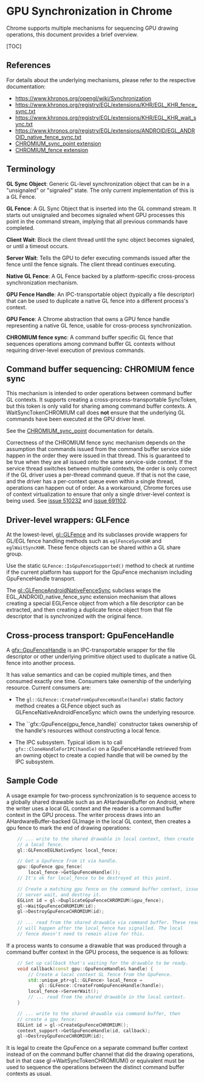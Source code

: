 # GPU Synchronization in Chrome

Chrome supports multiple mechanisms for sequencing GPU drawing operations, this
document provides a brief overview.

[TOC]

## References

For details about the underlying mechanisms, please refer to the respective
documentation:

* https://www.khronos.org/opengl/wiki/Synchronization
* https://www.khronos.org/registry/EGL/extensions/KHR/EGL_KHR_fence_sync.txt
* https://www.khronos.org/registry/EGL/extensions/KHR/EGL_KHR_wait_sync.txt
* https://www.khronos.org/registry/EGL/extensions/ANDROID/EGL_ANDROID_native_fence_sync.txt
* [CHROMIUM_sync_point extension](/src/gpu/GLES2/extensions/CHROMIUM/CHROMIUM_sync_point.txt)
* [CHROMIUM_fence extension](/src/gpu/GLES2/extensions/CHROMIUM/CHROMIUM_fence.txt)

## Terminology

**GL Sync Object**: Generic GL-level synchronization object that can be in a
"unsignaled" or "signaled" state. The only current implementation of this is a
GL Fence.

**GL Fence**: A GL Sync Object that is inserted into the GL command stream. It
starts out unsignaled and becomes signaled whent GPU processes this point in the
command stream, implying that all previous commands have completed.

**Client Wait**: Block the client thread until the sync object becomes signaled,
or until a timeout occurs.

**Server Wait**: Tells the GPU to defer executing commands issued after the
fence until the fence signals. The client thread continues executing.

**Native GL Fence**: A GL Fence backed by a platform-specific cross-process
synchronization mechanism.

**GPU Fence Handle**: An IPC-transportable object (typically a file descriptor)
that can be used to duplicate a native GL fence into a different process's
context.

**GPU Fence**: A Chrome abstraction that owns a GPU fence handle representing a
native GL fence, usable for cross-process synchronization.

**CHROMIUM fence sync**: A command buffer specific GL fence that sequences
operations among command buffer GL contexts without requiring driver-level
execution of previous commands.


## Command buffer sequencing: CHROMIUM fence sync

This mechanism is intended to order operations between command buffer GL
contexts. It supports creating a cross-process-transportable SyncToken, but this
token is only valid for sharing among command buffer contexts. A
WaitSyncTokenCHROMIUM call does **not** ensure that the underlying GL
commands have been executed at the GPU driver level.

See the
[CHROMIUM_sync_point](/src/gpu/GLES2/extensions/CHROMIUM/CHROMIUM_sync_point.txt)
documentation for details.

Correctness of the CHROMIUM fence sync mechanism depends on the assumption that
commands issued from the command buffer service side happen in the order they
were issued in that thread. This is guaranteed to be true when they are all
issued onto the same service-side context. If the service thread switches
between multiple contexts, the order is only correct if the GL driver uses a
per-thread command queue. If that is not the case, and the driver has a
per-context queue even within a single thread, operations can happen out of
order. As a workaround, Chrome forces use of context virtualization to ensure
that only a single driver-level context is being used. See [issue
510232](http://crbug.com/510243#c23) and [issue
691102](http://crbug.com/691102).

## Driver-level wrappers: GLFence

At the lowest-level, [gl::GLFence](/src/ui/gl/gl_fence.h) and its subclasses
provide wrappers for GL/EGL fence handling methods such as `eglFenceSyncKHR` and
`eglWaitSyncKHR`. These fence objects can be shared within a GL share group.

Use the static `GLFence::IsGpuFenceSupported()` method to check at runtime if
the current platform has support for the GpuFence mechanism including
GpuFenceHandle transport.

The
[gl::GLFenceAndroidNativeFenceSync](/src/ui/gl/gl_fence_android_native_fence_sync.h)
subclass wraps the EGL_ANDROID_native_fence_sync extension mechanism that allows
creating a special EGLFence object from which a file descriptor can be
extracted, and then creating a duplicate fence object from that file descriptor
that is synchronized with the original fence.

## Cross-process transport: GpuFenceHandle

A [gfx::GpuFenceHandle](/src/ui/gfx/gpu_fence_handle.h) is an IPC-transportable
wrapper for the file descriptor or other underlying primitive object used to
duplicate a native GL fence into another process.

It has value semantics and can be copied multiple times, and then consumed
exactly one time. Consumers take ownership of the underlying resource. Current
consumers are:

* The `gl::GLFence::CreateFromGpuFenceHandle(handle)` static factory method
  creates a GLFence object such as GLFenceNativeAndroidFenceSync which owns
  the underlying resource.

* The ``gfx::GpuFence(gpu_fence_handle)` constructor takes ownership of the
  handle's resources without constructing a local fence.

* The IPC subsystem. Typical idiom is to call `gfx::CloneHandleForIPC(handle)`
  on a GpuFenceHandle retrieved from an owning object to create a copied handle
  that will be owned by the IPC subsystem.

## Sample Code

A usage example for two-process synchronization is to sequence access to a
globally shared drawable such as an AHardwareBuffer on Android, where the
writer uses a local GL context and the reader is a command buffer context in
the GPU process. The writer process draws into an AHardwareBuffer-backed
GLImage in the local GL context, then creates a gpu fence to mark the end of
drawing operations:

```c++
    // ... write to the shared drawable in local context, then create
    // a local fence.
    gl::GLFenceEGLNativeSync local_fence;

    // Get a GpuFence from it via handle.
    gpu::GpuFence gpu_fence(
        local_fence->GetGpuFenceHandle());
    // It's ok for local_fence to be destroyed at this point.

    // Create a matching gpu fence on the command buffer context, issue
    // server wait, and destroy it.
    EGLint id = gl->DuplicateGpuFenceCHROMIUM(&gpu_fence);
    gl->WaitGpuFenceCHROMIUM(id);
    gl->DestroyGpuFenceCHROMIUM(id);

    // ... read from the shared drawable via command buffer. These reads
    // will happen after the local_fence has signalled. The local
    // fence doesn't need to remain alive for this.
```


If a process wants to consume a drawable that was produced through a command
buffer context in the GPU process, the sequence is as follows:

```c++
    // Set up callback that's waiting for the drawable to be ready.
    void callback(const gpu::GpuFenceHandle& handle) {
        // Create a local context GL fence from the GpuFence.
        std::unique_ptr<gl::GLFence> local_fence =
            gl::GLFence::CreateFromGpuFenceHandle(handle);
        local_fence->ServerWait();
        // ... read from the shared drawable in the local context.
    }

    // ... write to the shared drawable via command buffer, then
    // create a gpu fence:
    EGLint id = gl->CreateGpuFenceCHROMIUM();
    context_support->GetGpuFenceHandle(id, callback);
    gl->DestroyGpuFenceCHROMIUM(id);
```

It is legal to create the GpuFence on a separate command buffer context instead
of on the command buffer channel that did the drawing operations, but in that
case gl->WaitSyncTokenCHROMIUM() or equivalent must be used to sequence the
operations between the distinct command buffer contexts as usual.

